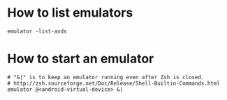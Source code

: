 # How to list emulators
```shell
emulator -list-avds
```

# How to start an emulator
```shell
# "&|" is to keep an emulator running even after Zsh is closed.
# http://zsh.sourceforge.net/Doc/Release/Shell-Builtin-Commands.html
emulator @<android-virtual-device> &|
```
